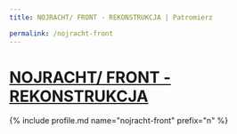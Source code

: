 ```yaml
---
title: NOJRACHT/ FRONT - REKONSTRUKCJA | Patromierz

permalink: /nojracht-front
---
```


# [NOJRACHT/ FRONT - REKONSTRUKCJA](https://patronite.pl/nojracht-front)

{% include profile.md name="nojracht-front" prefix="n" %}
